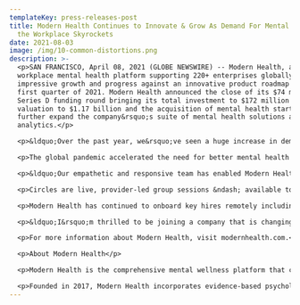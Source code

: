 ```yaml
---
templateKey: press-releases-post
title: Modern Health Continues to Innovate & Grow As Demand For Mental Health in
  the Workplace Skyrockets
date: 2021-08-03
image: /img/10-common-distortions.png
description: >-
  <p>SAN FRANCISCO, April 08, 2021 (GLOBE NEWSWIRE) -- Modern Health, a leading
  workplace mental health platform supporting 220+ enterprises globally, reports
  impressive growth and progress against an innovative product roadmap in the
  first quarter of 2021. Modern Health announced the close of its $74 million
  Series D funding round bringing its total investment to $172 million and
  valuation to $1.17 billion and the acquisition of mental health startup Kip to
  further expand the company&rsquo;s suite of mental health solutions and
  analytics.</p>

  <p>&ldquo;Over the past year, we&rsquo;ve seen a huge increase in demand for mental health support. Our first quarter of 2021 represented many significant milestones for the organization, including raising $74 million in new capital, hitting unicorn status faster than any other entirely female led company in the U.S., more than tripling our employee headcount since March 2020, and releasing several new products and modalities of care to meet that demand head-on,&rdquo; said Alyson Watson, founder &amp; CEO of Modern Health. &ldquo;I&rsquo;m incredibly proud that we continue to exceed financial, customer, and innovation milestones, all while making huge strides in destigmatizing mental health and increasing accessibility of mental health support for employees across the world. Workforces have never needed mental health support more than they have over the last year, and we&rsquo;re laser focused on supporting these people-first companies.&rdquo;</p>

  <p>The global pandemic accelerated the need for better mental health support in the workplace and Modern Health has been quick to respond by launching new modalities of care, like live provider-led group support sessions, and product innovations over the last three months as needs and demand evolve.</p>

  <p>&ldquo;Our empathetic and responsive team has enabled Modern Health to evolve quickly and efficiently to meet the needs of the past year,&rdquo; adds Watson. &ldquo;Since March 2020 we&rsquo;ve doubled our customer base and rolled out 110+ new in-app digital courses tailored to the unique challenges of 2020 from preventing burnout to social isolation to parenting in a pandemic. We witnessed the surge in demand for mental health support prompted by the challenges of the year and set up an entirely new modality of care to provide live provider-led group support for more people - Circles.&rdquo;</p>

  <p>Circles are live, provider-led group sessions &ndash; available to both Modern Health members and non-members alike &ndash; that provide a judgement-free space for individuals to learn, share, and find community on topics that impact their wellbeing. Modern Health has also launched advanced client on-demand reporting as well as introducing a weekly audio series, The Reset, available exclusively to members to dedicate just a few minutes each week to recharge, declutter their mind, and be present in the moment.</p>

  <p>Modern Health has continued to onboard key hires remotely including two industry veterans, Kostja Mirkovic, who joins the team as Vice President, Revenue Operations and Strategy and Lisa Giacinti, taking up the Vice President, Partnerships role. Mirkovic joins with a wealth of strategy and operations experience having held leadership roles at companies including LinkedIn and Credit Suisse, following his time as consultant with Bain &amp; Co. Giacinti brings decades of experience in the healthcare field, most recently leading partnership and channel efforts at Kindbody and Castlight Health.</p>

  <p>&ldquo;I&rsquo;m thrilled to be joining a company that is changing the future of mental health in the workplace,&rdquo; comments Mirkovic. &ldquo;I am passionate about solving problems at scale that will help people live longer, healthier, and happier lives and I have been incredibly impressed at how Modern Health is helping both organizations and individuals. Modern Health is a company that is truly changing the healthcare landscape and I&rsquo;m honoured to be part of its journey.&rdquo;</p>

  <p>For more information about Modern Health, visit modernhealth.com.</p>

  <p>About Modern Health</p>

  <p>Modern Health is the comprehensive mental wellness platform that combines the WHO well-being assessment, self-service wellness kits, and a global network of certified coaches and licensed therapists available in 35 languages, all available in a single app. Modern Health empowers employers to lead the charge in acknowledging that mental health is just as important as physical health, destigmatizing the conversation, and increasing accessibility of mental health services for all.</p>

  <p>Founded in 2017, Modern Health incorporates evidence-based psychology principles and seamless technology to serve the needs of companies globally. Headquartered in San Francisco, Modern Health has raised more than $172 million from Founders Fund, Battery Ventures, Felicis Ventures, Kleiner Perkins, Afore Capital, and 01 Advisors.</p>
---
```


